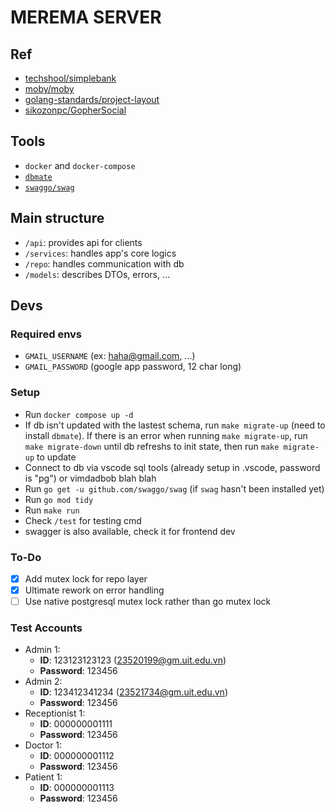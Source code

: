# MEREMA SERVER

## Ref
- [techshool/simplebank](https://github.com/techschool/simplebank)
- [moby/moby](https://github.com/moby/moby)
- [golang-standards/project-layout](https://github.com/golang-standards/project-layout)
- [sikozonpc/GopherSocial](https://github.com/sikozonpc/GopherSocial)

## Tools
- `docker` and `docker-compose`
- [`dbmate`](https://github.com/amacneil/dbmate)
- [`swaggo/swag`](https://github.com/swaggo/swag)

## Main structure

- `/api`: provides api for clients
- `/services`: handles app's core logics
- `/repo`: handles communication with db
- `/models`: describes DTOs, errors, ...

## Devs

### Required envs
- `GMAIL_USERNAME` (ex: haha@gmail.com, ...) 
- `GMAIL_PASSWORD` (google app password, 12 char long)

### Setup
- Run `docker compose up -d`
- If db isn't updated with the lastest schema, run `make migrate-up` (need to install `dbmate`). If there is an error when running `make migrate-up`, run `make migrate-down` until db refreshs to init state, then run `make migrate-up` to update 
- Connect to db via vscode sql tools (already setup in .vscode, password is "pg") or vimdadbob blah blah
- Run `go get -u github.com/swaggo/swag` (if `swag` hasn't been installed yet)
- Run `go mod tidy`
- Run `make run`
- Check `/test` for testing cmd
- swagger is also available, check it for frontend dev

### To-Do
- [x] Add mutex lock for repo layer
- [x] Ultimate rework on error handling
- [ ] Use native postgresql mutex lock rather than go mutex lock 

### Test Accounts
- Admin 1: 
  - **ID**: 123123123123 (23520199@gm.uit.edu.vn)
  - **Password**: 123456
- Admin 2: 
  - **ID**: 123412341234 (23521734@gm.uit.edu.vn)
  - **Password**: 123456
- Receptionist 1:
  - **ID**: 000000001111
  - **Password**: 123456
- Doctor 1:
  - **ID**: 000000001112
  - **Password**: 123456
- Patient 1:
  - **ID**: 000000001113
  - **Password**: 123456